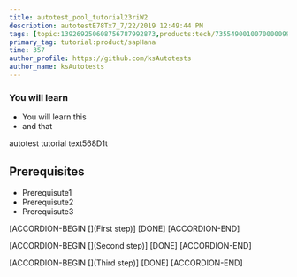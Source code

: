 ```yaml
---
title: autotest_pool_tutorial23riW2
description: autotestE78Tx7_7/22/2019 12:49:44 PM
tags: [topic:139269250608756787992873,products:tech/73554900100700000996,tutorial:experience/advanced]
primary_tag: tutorial:product/sapHana
time: 357
author_profile: https://github.com/ksAutotests
author_name: ksAutotests
---
```

### You will learn
- You will learn this
- and that

autotest tutorial text568D1t

## Prerequisites
- Prerequisute1
- Prerequisute2
- Prerequisute3

[ACCORDION-BEGIN [](First step)]
[DONE]
[ACCORDION-END]

[ACCORDION-BEGIN [](Second step)]
[DONE]
[ACCORDION-END]

[ACCORDION-BEGIN [](Third step)]
[DONE]
[ACCORDION-END]

